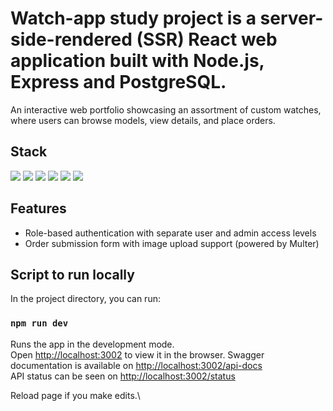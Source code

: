 # Watch-app study project is a server-side-rendered (SSR) React web application built with Node.js, Express and PostgreSQL.

An interactive web portfolio showcasing an assortment of custom watches, where users can browse models, view details, and place orders. 

## Stack
<img src="https://img.shields.io/badge/JavaScript-323330?style=for-the-badge&logo=javascript&logoColor=F7DF1E" />
<img src="https://img.shields.io/badge/Node%20js-339933?style=for-the-badge&logo=nodedotjs&logoColor=white" />
<img src="https://img.shields.io/badge/Express%20js-000000?style=for-the-badge&logo=express&logoColor=white" />
<img src="https://img.shields.io/badge/PostgreSQL-316192?style=for-the-badge&logo=postgresql&logoColor=white" />
<img src="https://img.shields.io/badge/Swagger-85EA2D?style=for-the-badge&logo=Swagger&logoColor=white" />
<img src="https://img.shields.io/badge/Babel-F9DC3E?style=for-the-badge&logo=babel&logoColor=white" />

## Features
- Role-based authentication with separate user and admin access levels
- Order submission form with image upload support (powered by Multer)
  
## Script to run locally

In the project directory, you can run:

### `npm run dev`

Runs the app in the development mode.\
Open [http://localhost:3002](http://localhost:3002) to view it in the browser.
Swagger documentation is available on [http://localhost:3002/api-docs](http://localhost:3002/api-docs)  
API status can be seen on [http://localhost:3002/status](http://localhost:3002/status)

Reload page if you make edits.\
